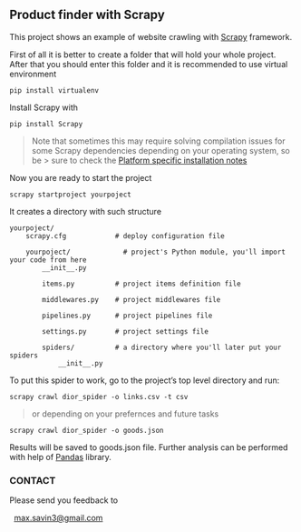 ## Product finder with Scrapy

This project shows an example of website crawling with [Scrapy](https://doc.scrapy.org/en/latest) framework. 

First of all it is better to create a folder that will hold your whole project. After that you should enter this folder and it is recommended to use virtual environment

```
pip install virtualenv
```

Install Scrapy with

```
pip install Scrapy
```

> Note that sometimes this may require solving compilation issues for some Scrapy dependencies depending on your operating system, so be > sure to check the [Platform specific installation notes](https://doc.scrapy.org/en/latest/intro/install.html#intro-install-platform-notes) 

Now you are ready to start the project

```
scrapy startproject yourpoject
```

It creates a directory with such structure

```
yourpoject/
    scrapy.cfg            # deploy configuration file

    yourpoject/             # project's Python module, you'll import your code from here
        __init__.py

        items.py          # project items definition file

        middlewares.py    # project middlewares file

        pipelines.py      # project pipelines file

        settings.py       # project settings file

        spiders/          # a directory where you'll later put your spiders
            __init__.py
```

To put this spider to work, go to the project’s top level directory and run:

```
scrapy crawl dior_spider -o links.csv -t csv
```
> or depending on your prefernces and future tasks
```
scrapy crawl dior_spider -o goods.json 
```

Results will be saved to goods.json file. Further analysis can be performed with help of [Pandas](https://pandas.pydata.org/) library.


### CONTACT

Please send you feedback to

  max.savin3@gmail.com
